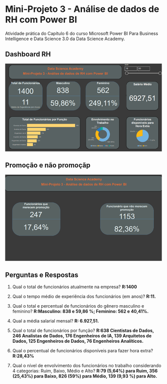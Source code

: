 
# Mini-Projeto 3 - Análise de dados de RH com Power BI


Atividade prática do Capítulo 6 do curso Microsoft Power BI Para Business Intelligence e Data Science 3.0 da Data Science Academy.


## Dashboard RH
![Gráfico de Vendas](images/pb1.png)


## Promoção e não promoçãp
![Gráfico de Vendas](images/pb2.png)


## Perguntas e Respostas


1.  Qual o total de funcionários atualmente na empresa? 
**R:1400**
    
2.  Qual o tempo médio de experiência dos funcionários (em anos)? 
**R:11.**
    
3.  Qual o total e percentual de funcionários do gênero masculino e feminino? 
**R:Masculino: 838 e 59,86 %; Feminino: 562 e 40,41%.**
    
4.  Qual a média salarial mensal?
**R: 6.927,51.**
    
5.  Qual o total de funcionários por função?
 **R:638 Cientistas de Dados, 246 Analistas de Dados, 176 Engenheiros de IA, 139 Arquitetos de Dados, 125 Engenheiros de Dados, 76 Engenheiros Analíticos.**
    
6.  Qual o percentual de funcionários disponíveis para fazer hora extra? 
**R:28,43%**
    
7.  Qual o nível de envolvimento dos funcionários no trabalho considerando 4 categorias: Ruim, Baixo, Médio e Alto? 
**R:79 (5,64%) para Ruim, 356 (25,43%) para Baixo, 826 (59%) para Médio, 139 (9,93 %) para Alto.** 
    
